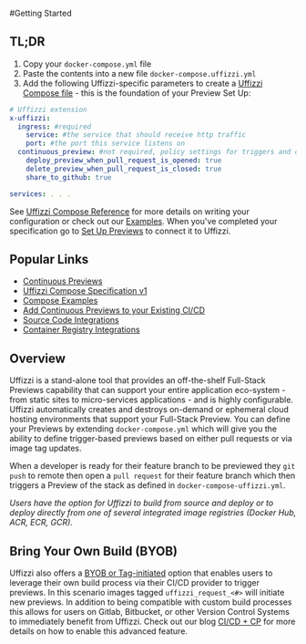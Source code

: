 #Getting Started

## TL;DR  
1. Copy your `docker-compose.yml` file
2. Paste the contents into a new file `docker-compose.uffizzi.yml`
3. Add the following Uffizzi-specific parameters to create a [Uffizzi Compose file](references/compose-spec.md) - this is the foundation of your Preview Set Up:
``` yaml title="docker-compose.uffizzi.yml"
# Uffizzi extension
x-uffizzi:
  ingress: #required
    service: #the service that should receive http traffic
    port: #the port this service listens on
  continuous_preview: #not required, policy settings for triggers and other Uffizzi features
    deploy_preview_when_pull_request_is_opened: true
    delete_preview_when_pull_request_is_closed: true
    share_to_github: true

services: . . .
```

See [Uffizzi Compose Reference](references/compose-spec.md) for more details on writing your configuration or check out our [Examples](examples/example-compose.md).  When you've completed your specification go to [Set Up Previews](set-up-previews.md) to connect it to Uffizzi.

## Popular Links

* [Continuous Previews](continuous-previews.md)
* [Uffizzi Compose Specification v1](references/compose-spec.md)
* [Compose Examples](references/example-compose.md)
* [Add Continuous Previews to your Existing CI/CD](engineeringblog/ci-cd-registry.md)
* [Source Code Integrations](guides/git-integrations)
* [Container Registry Integrations](guides/container-registry-integrations)

## Overview

Uffizzi is a stand-alone tool that provides an off-the-shelf Full-Stack Previews capability that can support your entire application eco-system - from static sites to micro-services applications - and is highly configurable.  Uffizzi automatically creates and destroys on-demand or ephemeral cloud hosting environments that support your Full-Stack Preview.  You can define your Previews by extending `docker-compose.yml` which will give you the ability to define trigger-based previews based on either pull requests or via image tag updates.

When a developer is ready for their feature branch to be previewed they `git push` to remote then open a `pull request` for their feature branch which then triggers a Preview of the stack as defined in `docker-compose-uffizzi.yml`.  

*Users have the option for Uffizzi to build from source and deploy or to deploy directly from one of several integrated image registries (Docker Hub, ACR, ECR, GCR).*  

## Bring Your Own Build (BYOB) 
Uffizzi also offers a [BYOB or Tag-initiated](set-up-previews/#bring-your-own-build-tag-based-trigger) option that enables users to leverage their own build process via their CI/CD provider to trigger previews.  In this scenario images tagged `uffizzi_request_<#>` will initiate new previews.  In addition to being compatible with custom build processes this allows for users on Gitlab, Bitbucket, or other Version Control Systems to immediately benefit from Uffizzi.  Check out our blog [CI/CD + CP](engineeringblog/ci-cd-registry.md) for more details on how to enable this advanced feature.


